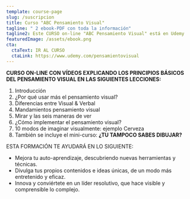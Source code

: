 ```yaml
---
template: course-page
slug: /suscripcion
title: Curso "ABC Pensamiento Visual"
tagline: " 2 ebook-PDF con toda la información"
tagline2: Este CURSO on-line "ABC Pensamiento Visual" está en Udemy
featuredImage: /assets/ebook.png
cta:
  ctaText: IR AL CURSO
  ctaLink: https://www.udemy.com/pensamientovisual
---
```

**CURSO ON-LINE CON VÍDEOS EXPLICANDO LOS PRINCIPIOS BÁSICOS DEL PENSAMIENTO VISUAL EN LAS SIGUIENTES LECCIONES:**

1. Introducción
2. ¿Por qué usar más el pensamiento visual?
3. Diferencias entre Visual & Verbal
4. Mandamientos pensamiento visual
5. Mirar y las seis maneras de ver
6. ¿Cómo implementar el pensamiento visual?
7. 10 modos de imaginar visualmente: ejemplo Cerveza
8. También se incluye el mini-curso: **¿TU TAMPOCO SABES DIBUJAR?**  

ESTA FORMACIÓN TE AYUDARÁ EN LO SIGUIENTE:

* Mejora tu auto-aprendizaje, descubriendo nuevas herramientas y técnicas.
* Divulga tus propios contenidos e ideas únicas, de un modo más entretenido y eficaz.
* Innova y conviértete en un líder resolutivo, que hace visible y comprensible lo complejo.